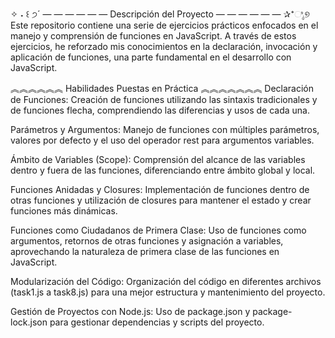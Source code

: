 ✧ ˖ ꒰ ੭´ — — — — — — Descripción del Proyecto — — — — — — ✰⁺ಿೖ୭
Este repositorio contiene una serie de ejercicios prácticos enfocados en el manejo y comprensión de funciones en JavaScript. A través de estos ejercicios, he reforzado mis conocimientos en la declaración, invocación y aplicación de funciones, una parte fundamental en el desarrollo con JavaScript.

︽︽︽︽︽︽ Habilidades Puestas en Práctica ︽︽︽︽︽︽︽
Declaración de Funciones: Creación de funciones utilizando las sintaxis tradicionales y de funciones flecha, comprendiendo las diferencias y usos de cada una.

Parámetros y Argumentos: Manejo de funciones con múltiples parámetros, valores por defecto y el uso del operador rest para argumentos variables.

Ámbito de Variables (Scope): Comprensión del alcance de las variables dentro y fuera de las funciones, diferenciando entre ámbito global y local.

Funciones Anidadas y Closures: Implementación de funciones dentro de otras funciones y utilización de closures para mantener el estado y crear funciones más dinámicas.

Funciones como Ciudadanos de Primera Clase: Uso de funciones como argumentos, retornos de otras funciones y asignación a variables, aprovechando la naturaleza de primera clase de las funciones en JavaScript.

Modularización del Código: Organización del código en diferentes archivos (task1.js a task8.js) para una mejor estructura y mantenimiento del proyecto.

Gestión de Proyectos con Node.js: Uso de package.json y package-lock.json para gestionar dependencias y scripts del proyecto.
